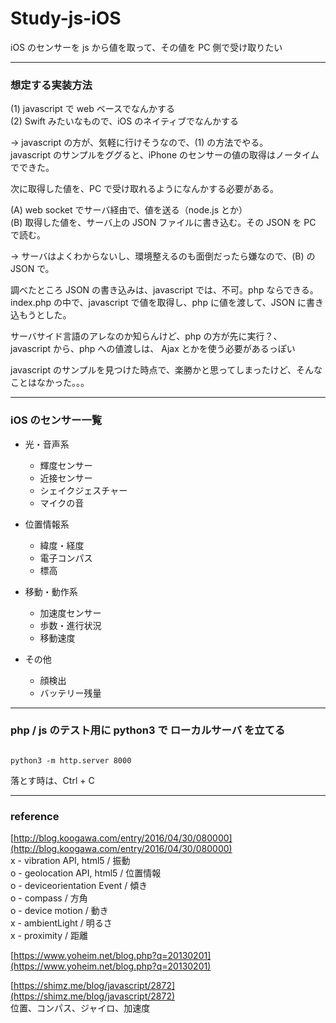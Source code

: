 # Study-js-iOS  

iOS のセンサーを js から値を取って、その値を PC 側で受け取りたい  


---  


### 想定する実装方法  

(1) javascript で web ベースでなんかする  
(2) Swift みたいなもので、iOS のネイティブでなんかする  

→ javascript の方が、気軽に行けそうなので、(1) の方法でやる。  
javascript のサンプルをググると、iPhone のセンサーの値の取得はノータイムでできた。  

次に取得した値を、PC で受け取れるようになんかする必要がある。  

(A) web socket でサーバ経由で、値を送る（node.js とか）  
(B) 取得した値を、サーバ上の JSON ファイルに書き込む。その JSON を PC で読む。  

→ サーバはよくわからないし、環境整えるのも面倒だったら嫌なので、(B) の JSON で。  

調べたところ JSON の書き込みは、javascript では、不可。php ならできる。  
index.php の中で、javascript で値を取得し、php に値を渡して、JSON に書き込もうとした。  

サーバサイド言語のアレなのか知らんけど、php の方が先に実行？、  
javascript から、php への値渡しは、 Ajax とかを使う必要があるっぽい  


javascript のサンプルを見つけた時点で、楽勝かと思ってしまったけど、そんなことはなかった。。。  



---  


### iOS のセンサー一覧  

- 光・音声系  
  - 輝度センサー  
  - 近接センサー  
  - シェイクジェスチャー  
  - マイクの音  

- 位置情報系  
  - 緯度・経度  
  - 電子コンパス  
  - 標高  

- 移動・動作系  
  - 加速度センサー  
  - 歩数・進行状況  
  - 移動速度  

- その他  
  - 顔検出  
  - バッテリー残量  



---  


### php / js のテスト用に python3 で ローカルサーバ を立てる  


```

python3 -m http.server 8000

```

落とす時は、Ctrl + C  



---  

### reference  

[http://blog.koogawa.com/entry/2016/04/30/080000](http://blog.koogawa.com/entry/2016/04/30/080000)  
x - vibration API, html5 / 振動  
o - geolocation API, html5 / 位置情報  
o - deviceorientation Event / 傾き  
o - compass / 方角  
o - device motion / 動き  
x - ambientLight / 明るさ  
x - proximity / 距離  

[https://www.yoheim.net/blog.php?q=20130201](https://www.yoheim.net/blog.php?q=20130201)  

[https://shimz.me/blog/javascript/2872](https://shimz.me/blog/javascript/2872)  
位置、コンパス、ジャイロ、加速度  



